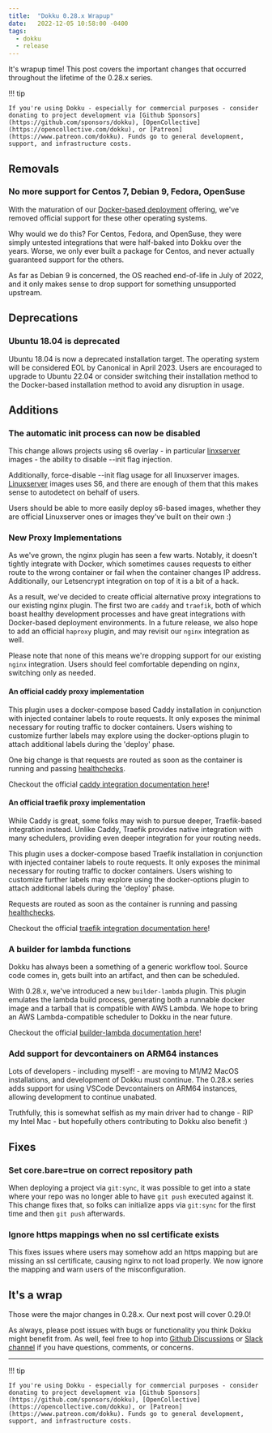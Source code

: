 ```yaml
---
title:  "Dokku 0.28.x Wrapup"
date:   2022-12-05 10:58:00 -0400
tags:
  - dokku
  - release
---
```


It's wrapup time! This post covers the important changes that occurred throughout the lifetime of the 0.28.x series.

!!! tip

    If you're using Dokku - especially for commercial purposes - consider donating to project development via [Github Sponsors](https://github.com/sponsors/dokku), [OpenCollective](https://opencollective.com/dokku), or [Patreon](https://www.patreon.com/dokku). Funds go to general development, support, and infrastructure costs.

## Removals

### No more support for Centos 7, Debian 9, Fedora, OpenSuse

With the maturation of our [Docker-based deployment](https://dokku.com/docs/getting-started/install/docker/) offering, we've removed official support for these other operating systems.

Why would we do this? For Centos, Fedora, and OpenSuse, they were simply untested integrations that were half-baked into Dokku over the years. Worse, we only ever built a package for Centos, and never actually guaranteed support for the others.

As far as Debian 9 is concerned, the OS reached end-of-life in July of 2022, and it only makes sense to drop support for something unsupported upstream.

## Deprecations

### Ubuntu 18.04 is deprecated

Ubuntu 18.04 is now a deprecated installation target. The operating system will be considered EOL by Canonical in April 2023. Users are encouraged to upgrade to Ubuntu 22.04 or consider switching their installation method to the Docker-based installation method to avoid any disruption in usage.

## Additions

### The automatic init process can now be disabled

This change allows projects using s6 overlay - in particular [linxserver](https://linuxserver.io/) images - the ability to disable --init flag injection. 

Additionally, force-disable --init flag usage for all linuxserver images. [Linuxserver](https://linuxserver.io/) images uses S6, and there are enough of them that this makes sense to autodetect on behalf of users.

Users should be able to more easily deploy s6-based images, whether they are official Linuxserver ones or images they've built on their own :)

### New Proxy Implementations

As we've grown, the nginx plugin has seen a few warts. Notably, it doesn't tightly integrate with Docker, which sometimes causes requests to either route to the wrong container or fail when the container changes IP address. Additionally, our Letsencrypt integration on top of it is a bit of a hack.

As a result, we've decided to create official alternative proxy integrations to our existing nginx plugin. The first two are `caddy` and `traefik`, both of which boast healthy development processes and have great integrations with Docker-based deployment environments. In a future release, we also hope to add an official `haproxy` plugin, and may revisit our `nginx` integration as well.

Please note that none of this means we're dropping support for our existing `nginx` integration. Users should feel comfortable depending on nginx, switching only as needed.

#### An official caddy proxy implementation

This plugin uses a docker-compose based Caddy installation in conjunction with injected container labels to route requests. It only exposes the minimal necessary for routing traffic to docker containers. Users wishing to customize further labels may explore using the docker-options plugin to attach additional labels during the 'deploy' phase.

One big change is that requests are routed as soon as the container is running and passing [healthchecks](https://caddyserver.com/docs/caddyfile/directives/reverse_proxy#active-health-checks).

Checkout the official [caddy integration documentation here](https://dokku.com/docs/networking/proxies/caddy/)!

#### An official traefik proxy implementation

While Caddy is great, some folks may wish to pursue deeper, Traefik-based integration instead. Unlike Caddy, Traefik provides native integration with many schedulers, providing even deeper integration for your routing needs.

This plugin uses a docker-compose based Traefik installation in conjunction with injected container labels to route requests. It only exposes the minimal necessary for routing traffic to docker containers. Users wishing to customize further labels may explore using the docker-options plugin to attach additional labels during the 'deploy' phase.

Requests are routed as soon as the container is running and passing [healthchecks](https://doc.traefik.io/traefik/routing/services/#health-check).

Checkout the official [traefik integration documentation here](https://dokku.com/docs/networking/proxies/traefik/)!

### A builder for lambda functions

Dokku has always been a something of a generic workflow tool. Source code comes in, gets built into an artifact, and then can be scheduled.

With 0.28.x, we've introduced a new `builder-lambda` plugin. This plugin emulates the lambda build process, generating both a runnable docker image and a tarball that is compatible with AWS Lambda. We hope to bring an AWS Lambda-compatible scheduler to Dokku in the near future.

Checkout the official [builder-lambda documentation here](https://dokku.com/docs/deployment/builders/lambda/)!

### Add support for devcontainers on ARM64 instances

Lots of developers - including myself! - are moving to M1/M2 MacOS installations, and development of Dokku must continue. The 0.28.x series adds support for using VSCode Devcontainers on ARM64 instances, allowing development to continue unabated.

Truthfully, this is somewhat selfish as my main driver had to change - RIP my Intel Mac - but hopefully others contributing to Dokku also benefit :)

## Fixes

### Set core.bare=true on correct repository path

When deploying a project via `git:sync`, it was possible to get into a state where your repo was no longer able to have `git push` executed against it. This change fixes that, so folks can initialize apps via `git:sync` for the first time and then `git push` afterwards.

### Ignore https mappings when no ssl certificate exists

This fixes issues where users may somehow add an https mapping but are missing an ssl certificate, causing nginx to not load properly. We now ignore the mapping and warn users of the misconfiguration.

## It's a wrap

Those were the major changes in 0.28.x. Our next post will cover 0.29.0!

As always, please post issues with bugs or functionality you think Dokku might benefit from. As well, feel free to hop into [Github Discussions](https://github.com/dokku/dokku/discussions) or [Slack channel](https://slack.dokku.com/) if you have questions, comments, or concerns.

---

!!! tip

    If you're using Dokku - especially for commercial purposes - consider donating to project development via [Github Sponsors](https://github.com/sponsors/dokku), [OpenCollective](https://opencollective.com/dokku), or [Patreon](https://www.patreon.com/dokku). Funds go to general development, support, and infrastructure costs.

